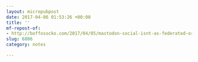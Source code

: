 ```yaml
---
layout: micropubpost
date: 2017-04-06 01:53:26 +00:00
title: ''
mf-repost-of:
- http://boffosocko.com/2017/04/05/mastodon-social-isnt-as-federated-or-as-decentralized-as-the-indie-web/
slug: 6806
category: notes

---
```

